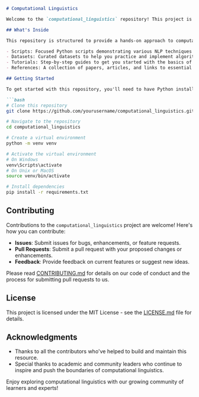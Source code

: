 
```markdown
# Computational Linguistics

Welcome to the `computational_linguistics` repository! This project is dedicated to the fascinating world of computational linguistics and features a range of Python scripts and resources that dive deep into natural language processing (NLP), text analysis, and linguistic data manipulation.

## What's Inside

This repository is structured to provide a hands-on approach to computational linguistics:

- Scripts: Focused Python scripts demonstrating various NLP techniques such as tokenization, parsing, semantic analysis, and more.
- Datasets: Curated datasets to help you practice and implement algorithms that process and analyze linguistic data.
- Tutorials: Step-by-step guides to get you started with the basics of computational linguistics and advance your skills.
- References: A collection of papers, articles, and links to essential resources in the field of computational linguistics.

## Getting Started

To get started with this repository, you'll need to have Python installed on your machine. It's recommended to use a virtual environment to manage dependencies:

```bash
# Clone this repository
git clone https://github.com/yourusername/computational_linguistics.git

# Navigate to the repository
cd computational_linguistics

# Create a virtual environment
python -m venv venv

# Activate the virtual environment
# On Windows
venv\Scripts\activate
# On Unix or MacOS
source venv/bin/activate

# Install dependencies
pip install -r requirements.txt
```

## Contributing

Contributions to the `computational_linguistics` project are welcome! Here's how you can contribute:

- **Issues**: Submit issues for bugs, enhancements, or feature requests.
- **Pull Requests**: Submit a pull request with your proposed changes or enhancements.
- **Feedback**: Provide feedback on current features or suggest new ideas.

Please read [CONTRIBUTING.md](CONTRIBUTING.md) for details on our code of conduct and the process for submitting pull requests to us.

## License

This project is licensed under the MIT License - see the [LICENSE.md](LICENSE.md) file for details.

## Acknowledgments

- Thanks to all the contributors who've helped to build and maintain this resource.
- Special thanks to academic and community leaders who continue to inspire and push the boundaries of computational linguistics.

Enjoy exploring computational linguistics with our growing community of learners and experts!
```
